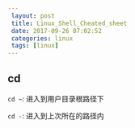 ```yaml
---
 layout: post
 title: Linux_Shell_Cheated_sheet
 date: 2017-09-26 07:02:52
 categories: linux
 tags: [linux]
---
```


## cd
`cd ~`: 进入到用户目录根路径下

`cd -`: 进入到上次所在的路径内
